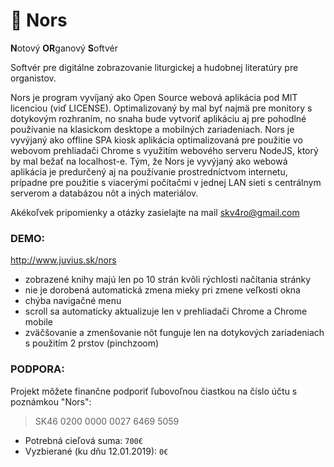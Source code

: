 # :musical_score: Nors
**N**otový **OR**ganový **S**oftvér

Softvér pre digitálne zobrazovanie liturgickej a hudobnej literatúry pre organistov. 

Nors je program vyvíjaný ako Open Source webová aplikácia pod MIT licenciou (viď LICENSE). Optimalizovaný by mal byť najmä pre monitory s dotykovým rozhraním, no snaha bude vytvoriť aplikáciu aj pre pohodlné používanie na klasickom desktope a mobilných zariadeniach. Nors je vyvýjaný ako offline SPA kiosk aplikácia optimalizovaná pre použitie vo webovom prehliadači Chrome s využitím webového serveru NodeJS, ktorý by mal bežať na localhost-e. Tým, že Nors je vyvýjaný ako webowá aplikácia je predurčený aj na používanie prostredníctvom internetu, prípadne pre použitie s viacerými počítačmi v jednej LAN sieti s centrálnym serverom a databázou nôt a iných materiálov.

Akékoľvek pripomienky a otázky zasielajte na mail skv4ro@gmail.com

### DEMO: 
http://www.juvius.sk/nors

- zobrazené knihy majú len po 10 strán kvôli rýchlosti načítania stránky
- nie je dorobená automatická zmena mieky pri zmene veľkosti okna
- chýba navigačné menu
- scroll sa automaticky aktualizuje len v prehliadači Chrome a Chrome mobile
- zväčšovanie a zmenšovanie nôt funguje len na dotykových zariadeniach s použitím 2 prstov (pinchzoom)

### PODPORA: 
Projekt môžete finančne podporiť ľubovoľnou čiastkou na číslo účtu s poznámkou "Nors": 
> SK46 0200 0000 0027 6469 5059

- Potrebná cieľová suma: `700€`
- Vyzbierané (ku dňu 12.01.2019): `0€`
